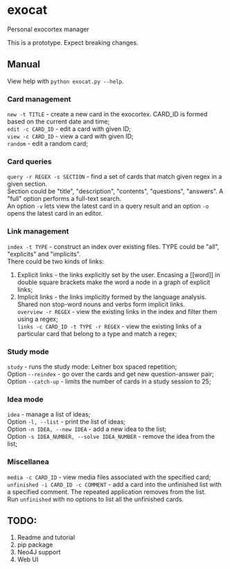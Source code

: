 # exocat
Personal exocortex manager

This is a prototype. Expect breaking changes.


## Manual

View help with `python exocat.py --help`.

### Card management
`new -t TITLE` - create a new card in the exocortex. CARD_ID is formed based on the current date and time;    
`edit -c CARD_ID` - edit a card with given ID;    
`view -c CARD_ID` - view a card with given ID;    
`random` - edit a random card;     

### Card queries
`query -r REGEX -s SECTION` - find a set of cards that match given regex in a given section.    
Section could be "title", "description", "contents", "questions", "answers". A "full" option performs a full-text search.   
An option `-v` lets view the latest card in a query result and an option `-o` opens the latest card in an editor.   

### Link management
`index -t TYPE` - construct an index over existing files. TYPE could be "all", "explicits" and "implicits".    
There could be two kinds of links:    
1. Explicit links - the links explicitly set by the user. Encasing a [[word]] in double square brackets make the word a node in a graph of explicit links;   
2. Implicit links - the links implicitly formed by the language analysis. Shared non stop-word nouns and verbs form implicit links.   
`overview -r REGEX` - view the existing links in the index and filter them using a regex;    
`links -c CARD_ID -t TYPE -r REGEX` - view the existing links of a particular card that belong to a type and match a regex;    

### Study mode
`study` - runs the study mode: Leitner box spaced repetition;    
Option `--reindex` - go over the cards and get new question-answer pair;    
Option `--catch-up` - limits the number of cards in a study session to 25;    

### Idea mode
`idea` - manage a list of ideas;     
Option `-l, --list` - print the list of ideas;      
Option `-n IDEA, --new IDEA` - add a new idea to the list;     
Option `-s IDEA_NUMBER, --solve IDEA_NUMBER` - remove the idea from the list;     

### Miscellanea
`media -c CARD_ID` - view media files associated with the specified card;    
`unfinished -i CARD_ID -c COMMENT` - add a card into the unfinished list with a specified comment. The repeated application removes from the list.      
Run `unfinished` with no options to list all the unfinished cards.     

## TODO:
1. Readme and tutorial    
2. pip package   
3. Neo4J support  
4. Web UI   

